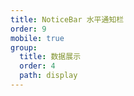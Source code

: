 ```yaml
---
title: NoticeBar 水平通知栏
order: 9
mobile: true
group:
  title: 数据展示
  order: 4
  path: display
---
```


<code src="../demo/NoticeBar.jsx"></code>
<API src="../src/NoticeBar.tsx"></API>
